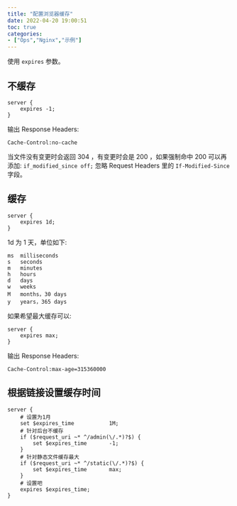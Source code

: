 ```yaml
---
title: "配置浏览器缓存"
date: 2022-04-20 19:00:51
toc: true
categories:
- ["Ops","Nginx","示例"]
---
```


使用 `expires` 参数。


## 不缓存
```nginx
server {
    expires -1;
}
```
输出 Response Headers:
```
Cache-Control:no-cache
```
当文件没有变更时会返回 304 ，有变更时会是 200 ，如果强制命中 200 可以再添加: `if_modified_since off;` 忽略 Request Headers 里的 `If-Modified-Since` 字段。

## 缓存
```nginx
server {
    expires 1d;
}
```
1d 为 1 天，单位如下:
```
ms  milliseconds
s   seconds
m   minutes
h   hours
d   days
w   weeks
M   months，30 days
y   years，365 days
```
如果希望最大缓存可以:
```nginx
server {
    expires max;
}
```
输出 Response Headers:
```
Cache-Control:max-age=315360000
```

## 根据链接设置缓存时间
```nginx
server {
    # 设置为1月
    set $expires_time           1M;
    # 针对后台不缓存
    if ($request_uri ~* ^/admin(\/.*)?$) {
        set $expires_time       -1;
    }
    # 针对静态文件缓存最大
    if ($request_uri ~* ^/static(\/.*)?$) {
        set $expires_time       max;
    }
    # 设置吧
    expires $expires_time;
}
```

